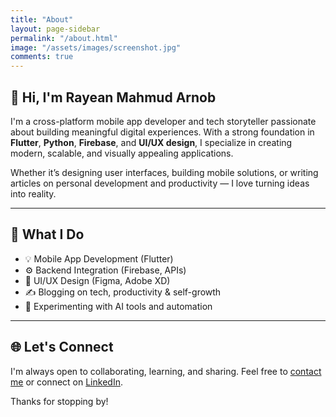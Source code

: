 ```yaml
---
title: "About"
layout: page-sidebar
permalink: "/about.html"
image: "/assets/images/screenshot.jpg"
comments: true
---
```


## 👋 Hi, I'm Rayean Mahmud Arnob

I'm a cross-platform mobile app developer and tech storyteller passionate about building meaningful digital experiences. With a strong foundation in **Flutter**, **Python**, **Firebase**, and **UI/UX design**, I specialize in creating modern, scalable, and visually appealing applications.

Whether it’s designing user interfaces, building mobile solutions, or writing articles on personal development and productivity — I love turning ideas into reality.

---

## 💼 What I Do

- 💡 Mobile App Development (Flutter)
- ⚙️ Backend Integration (Firebase, APIs)
- 🎨 UI/UX Design (Figma, Adobe XD)
- ✍️ Blogging on tech, productivity & self-growth
- 🧪 Experimenting with AI tools and automation

---

## 🌐 Let's Connect

I'm always open to collaborating, learning, and sharing. Feel free to [contact me](/contact.html) or connect on [LinkedIn](https://www.linkedin.com/in/rayean-mahmud-arnob-a78345173/).

Thanks for stopping by!

